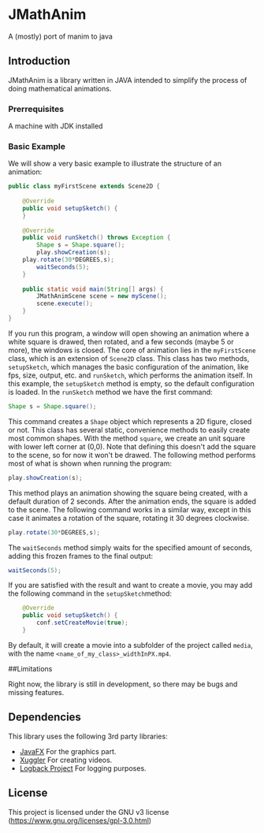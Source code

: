 # JMathAnim
A (mostly) port of manim to java

## Introduction

JMathAnim is a library written in JAVA intended to simplify the process of doing mathematical animations.

### Prerrequisites
A machine with JDK installed

### Basic Example
We will show a very basic example to illustrate the structure of an animation:
```java
public class myFirstScene extends Scene2D {
    
    @Override
    public void setupSketch() {
    }
    
    @Override
    public void runSketch() throws Exception {
        Shape s = Shape.square();
        play.showCreation(s);
	play.rotate(30*DEGREES,s);
        waitSeconds(5);
    }
	
	public static void main(String[] args) {
        JMathAnimScene scene = new myScene();
        scene.execute();
    }
}
```
If you run this program, a window will open showing an animation where a white square is drawed, then rotated, and a few seconds (maybe 5 or more), the windows is closed.
The core of animation lies in the `myFirstScene` class, which is an extension of `Scene2D` class. This class has two methods, `setupSketch`, which manages the basic configuration of the animation, like fps, size, output, etc. and `runSketch`, which performs the animation itself.
In this example, the `setupSketch` method is empty, so the default configuration is loaded. In the `runSketch` method we have the first command:
```java
Shape s = Shape.square();
```
This command creates a `Shape` object which represents a 2D figure, closed or not. This class has several static, convenience methods to easily create most common shapes. With the method `square`, we create an unit square with lower left corner at (0,0). Note that defining this doesn't add the square to the scene, so for now it won't be drawed.
The following method performs most of what is shown when running the program:
```java
play.showCreation(s);
```
This method plays an animation showing the square being created, with a default duration of 2 seconds. After the animation ends, the square is added to the scene.
The following command works in a similar way, except in this case it animates a rotation of the square, rotating it 30 degrees clockwise.
```java
play.rotate(30*DEGREES,s);
```
The `waitSeconds` method simply waits for the specified amount of seconds, adding this frozen frames to the final output:
```java
waitSeconds(5);
```

If you are satisfied with the result and want to create a movie, you may add the following command in the `setupSketch`method:
```java
    @Override
    public void setupSketch() {
    	conf.setCreateMovie(true);
    }
```
By default, it will create a movie into a subfolder of the project called `media`, with the name `<name_of_my_class>_widthInPX.mp4`.

##Limitations

Right now, the library is still in development, so there may be bugs and missing features.

## Dependencies

This library uses the following 3rd party libraries:

* [JavaFX](https://openjfx.io/) For the graphics part.
* [Xuggler](http://www.xuggle.com/xuggler/) For creating videos.
* [Logback Project](http://logback.qos.ch/) For logging purposes.


## License

This project is licensed under the GNU v3 license (https://www.gnu.org/licenses/gpl-3.0.html)
